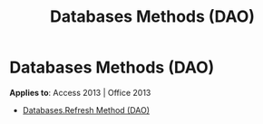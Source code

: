 ﻿---
title: Databases Methods (DAO)
TOCTitle: Methods
ms:assetid: 32dbdfb0-a80f-43a1-8f68-8a6ab040f602
ms:mtpsurl: https://msdn.microsoft.com/library/Dn124273(v=office.15)
ms:contentKeyID: 52071908
ms.date: 09/18/2015
mtps_version: v=office.15
---

# Databases Methods (DAO)


**Applies to**: Access 2013 | Office 2013



  - [Databases.Refresh Method (DAO)](databases-refresh-method-dao.md)

